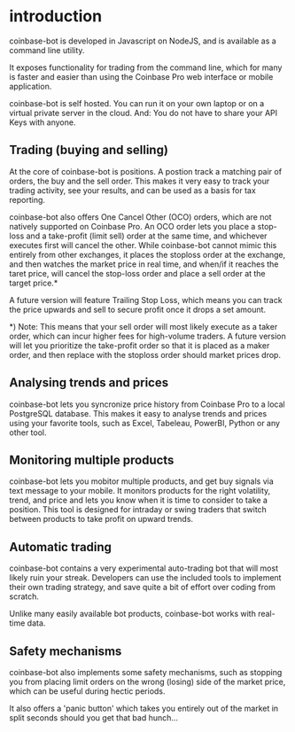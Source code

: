 # introduction

coinbase-bot is developed in Javascript on NodeJS, and is available as a command line utility.

It exposes functionality for trading from the command line, which for many is faster and easier than using the Coinbase Pro web interface or mobile application.

coinbase-bot is self hosted. You can run it on your own laptop or on a virtual private server in the cloud. And: You do not have to share your API Keys with anyone.


## Trading (buying and selling)

At the core of coinbase-bot is positions. A postion track a matching pair of orders, the buy and the sell order. This makes it very easy to track your trading activity, see your results, and can be used as a basis for tax reporting.

coinbase-bot also offers One Cancel Other (OCO) orders, which are not natively supported on Coinbase Pro. An OCO order lets you place a stop-loss and a take-profit (limit sell) order at the same time, and whichever executes first will cancel the other. While coinbase-bot cannot mimic this entirely from other exchanges, it places the stoploss order at the exchange, and then watches the market price in real time, and when/if it reaches the taret price, will cancel the stop-loss order and place a sell order at the target price.*

A future version will feature Trailing Stop Loss, which means you can track the price upwards and sell to secure profit once it drops a set amount.

*) Note: This means that your sell order will most likely execute as a taker order, which can incur higher fees for high-volume traders. A future version will let you prioritize the take-profit order so that it is placed as a maker order, and then replace with the stoploss order should market prices drop.


## Analysing trends and prices

coinbase-bot lets you syncronize price history from Coinbase Pro to a local PostgreSQL database. This makes it easy to analyse trends and prices using your favorite tools, such as Excel, Tabeleau, PowerBI, Python or any other tool.


## Monitoring multiple products

coinbase-bot lets you mobitor multiple products, and get buy signals via text message to your mobile. It monitors products for the right volatility, trend, and price and lets you know when it is time to consider to take a position. This tool is designed for intraday or swing traders that switch between products to take profit on upward trends. 

## Automatic trading

coinbase-bot contains a very experimental auto-trading bot that will most likely ruin your streak. Developers can use the included tools to implement their own trading strategy, and save quite a bit of effort over coding from scratch.

Unlike many easily available bot products, coinbase-bot works with real-time data.


## Safety mechanisms

coinbase-bot also implements some safety mechanisms, such as stopping you from placing limit orders on the wrong (losing) side of the market price, which can be useful during hectic periods.

It also offers a 'panic button' which takes you entirely out of the market in split seconds should you get that bad hunch...






